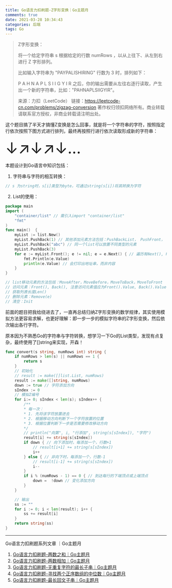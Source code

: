 ```yaml
---
title: Go语言力扣刷题-Z字形变换｜Go主题月
comments: true
date: 2021-03-28 10:34:43
categories: 后端
tags: Go
---
```


> Z字形变换：
>
> 将一个给定字符串 s 根据给定的行数 numRows ，以从上往下、从左到右进行 Z 字形排列。
>
> 比如输入字符串为 "PAYPALISHIRING" 行数为 3 时，排列如下：
>
> P   A   H   N
> A P L S I I G
> Y   I   R
> 之后，你的输出需要从左往右逐行读取，产生出一个新的字符串，比如："PAHNAPLSIIGYIR"。
>
> 来源：力扣（LeetCode）
> 链接：https://leetcode-cn.com/problems/zigzag-conversion
> 著作权归领扣网络所有。商业转载请联系官方授权，非商业转载请注明出处。

这个题目搞了半天才搞懂Z变换是怎么回事，就是将一个字符串的字符，按照指定行依次按照下图方式进行排列，最终再按照行进行依次读取形成新的字符串：

<font size=72>↓↗↓↗↓...</font>

本题设计到Go语言中知识包括：

1. 字符串与字符的相互转换：

```go
// s 为string时，s[i]类型为byte，可通过string(s[i])将其转换为字符
```

2. List的使用： 

```go
package main
import (
    "container/list" // 需引入import "container/list"
    "fmt"
)
func main()  {
	myList := list.New()
    myList.PushBack(1) // 其他添加元素方法包括：PushBackList， PushFront， PushFrontList， InsertAfter， InsertBefore
    myList.PushBack("abc") // 同一个list可以放置不同类型的元素
    myList.PushBack(3)
    for e := myList.Front(); e != nil; e = e.Next() { // 遍历有Next(), Prev()
		fmt.Println(e.Value)
		println(e.Value) // 会打印出地址串，而非内容
	}	
}

// list移动元素的方法包括：MoveAfter，MoveBefore，MoveToBack，MoveToFront
// 访问元素：Front(), Back(), 注意访问元素值应为Front().Value, Back().Value
// 获取列表长度Len()
// 删除元素：Remove(e)
// 清空：Init
```

前面的题目把我给绕进去了，一直再总结归纳Z字形变换的数学规律，其实使用模拟方法更容易求解，也更好理解：即一步一步的模拟字符串的Z字形变换，然后依次输出各行字符。

原本因为不熟悉Go的字符串与字符转换，想学习一下Go的List类型，发现有点复杂，最终使用了[]string来实现，开森！

```go
func convert(s string, numRows int) string {
	if numRows > len(s) || numRows == 1 {
		return s
	}
	// 初始化
	// result := make([]list.List, numRows)
	result := make([]string, numRows)
	down := true // 字符添加方向
	sIndex := 0
	// 模拟Z编号
	for i:= 0; sIndex < len(s); sIndex++ {
        /**
        * 每一次：
        * 1. 先将该字符放置进去
        * 2. 根据移动方向判断下一个字符放置的位置
        * 3. 根据位置判断下一步是否需要修改移动方向
        */
		// println("向第", i, "行添加", string(s[sIndex]), "字符")
		result[i] += string(s[sIndex])
		if down { // 向下添加时，每添加一个，行数+1
			// result[i+1] += string(s[sIndex])
			i++
		} else { // 非向下时，每添加一个，行数-1
			// result[i-1] += string(s[sIndex])
			i--
		}
		if i % (numRows - 1) == 0 { // 到达每行的下端顶点或上端顶点
			down =  !down // 变化添加方向
		}
	}

	// 输出
	ss := ""
	for i := 0; i < len(result); i++ {
		ss += result[i]
	}
	return string(ss)
}
```



------

Go语言力扣刷题系列文章 ｜Go主题月

1. [Go语言力扣刷题-两数之和｜Go主题月](https://juejin.cn/post/6942846978107637767)
2. [Go语言力扣刷题-两数相加｜Go主题月](https://juejin.cn/post/6943102071000268814)
3. [Go语言力扣刷题-无重复字符的最长子串｜Go主题月](https://juejin.cn/post/6943487306988797982)
4. [Go语言力扣刷题-寻找两个正序数组的中位数｜Go主题月](https://juejin.cn/post/6943845806420000782)
5. [Go语言力扣刷题-最长回文子串｜Go主题月](https://juejin.cn/post/6944506513834639368)